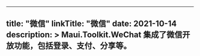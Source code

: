 
---
title: "微信"
linkTitle: "微信"
date: 2021-10-14
description: >
  Maui.Toolkit.WeChat 集成了微信开放功能，包括登录、支付、分享等。
---
